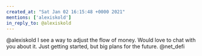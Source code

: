 ```yaml
---
created_at: "Sat Jan 02 16:15:48 +0000 2021"
mentions: ['alexiskold']
in_reply_to: @alexiskold
---
```


@alexiskold I see a way to adjust the flow of money.  Would love to chat with you about it. Just getting started, but big plans for the future. @net_defi